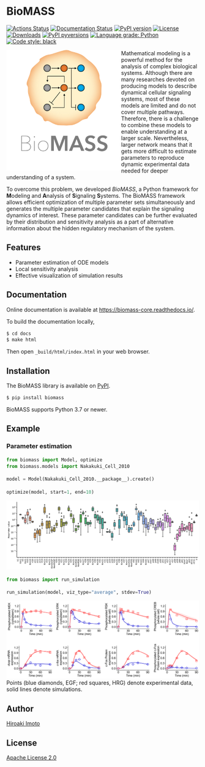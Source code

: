 # BioMASS

[![Actions Status](https://github.com/biomass-dev/biomass/workflows/Tests/badge.svg)](https://github.com/biomass-dev/biomass/actions)
[![Documentation Status](https://img.shields.io/readthedocs/biomass-core/latest.svg?logo=read%20the%20docs&logoColor=white&&label=Docs&version=latest)](https://biomass-core.readthedocs.io/en/latest/?badge=latest)
[![PyPI version](https://img.shields.io/pypi/v/biomass.svg?logo=PyPI&logoColor=white)](https://pypi.python.org/pypi/biomass/)
[![License](https://img.shields.io/badge/License-Apache%202.0-green.svg)](https://opensource.org/licenses/Apache-2.0)
[![Downloads](https://pepy.tech/badge/biomass)](https://pepy.tech/project/biomass)
[![PyPI pyversions](https://img.shields.io/pypi/pyversions/biomass.svg?logo=Python&logoColor=white)](https://pypi.python.org/pypi/biomass/)
[![Language grade: Python](https://img.shields.io/lgtm/grade/python/g/biomass-dev/biomass.svg?logo=lgtm&logoWidth=18)](https://lgtm.com/projects/g/biomass-dev/biomass/context:python)
[![Code style: black](https://img.shields.io/badge/code%20style-black-000000.svg)](https://github.com/psf/black)

<img align="left" src="https://raw.githubusercontent.com/biomass-dev/biomass/master/docs/_static/img/logo.png" width="300">

Mathematical modeling is a powerful method for the analysis of complex biological systems. Although there are many researches devoted on producing models to describe dynamical cellular signaling systems, most of these models are limited and do not cover multiple pathways. Therefore, there is a challenge to combine these models to enable understanding at a larger scale. Nevertheless, larger network means that it gets more difficult to estimate parameters to reproduce dynamic experimental data needed for deeper understanding of a system.

To overcome this problem, we developed _BioMASS_, a Python framework for **M**odeling and **A**nalysis of **S**ignaling **S**ystems. The BioMASS framework allows efficient optimization of multiple parameter sets simultaneously and generates the multiple parameter candidates that explain the signaling dynamics of interest. These parameter candidates can be further evaluated by their distribution and sensitivity analysis as a part of alternative information about the hidden regulatory mechanism of the system.

## Features

- Parameter estimation of ODE models
- Local sensitivity analysis
- Effective visualization of simulation results

## Documentation

Online documentation is available at https://biomass-core.readthedocs.io/.

To build the documentation locally,

```bash
$ cd docs
$ make html
```

Then open `_build/html/index.html` in your web browser.

## Installation

The BioMASS library is available on [PyPI](https://pypi.org/project/biomass/).

```bash
$ pip install biomass
```

BioMASS supports Python 3.7 or newer.

## Example

### Parameter estimation

```python
from biomass import Model, optimize
from biomass.models import Nakakuki_Cell_2010

model = Model(Nakakuki_Cell_2010.__package__).create()

optimize(model, start=1, end=10)
```

![estimated_parameter_sets](https://raw.githubusercontent.com/biomass-dev/biomass/master/docs/_static/img/estimated_parameter_sets.png)

```python
from biomass import run_simulation

run_simulation(model, viz_type="average", stdev=True)
```

![simulation_average](https://raw.githubusercontent.com/biomass-dev/biomass/master/docs/_static/img/simulation_average.png)
Points (blue diamonds, EGF; red squares, HRG) denote experimental data, solid lines denote simulations.

## Author

[Hiroaki Imoto](https://github.com/himoto)

## License

[Apache License 2.0](https://github.com/biomass-dev/biomass/blob/master/LICENSE)
